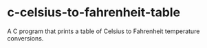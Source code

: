 # c-celsius-to-fahrenheit-table
A C program that prints a table of Celsius to Fahrenheit temperature conversions.
